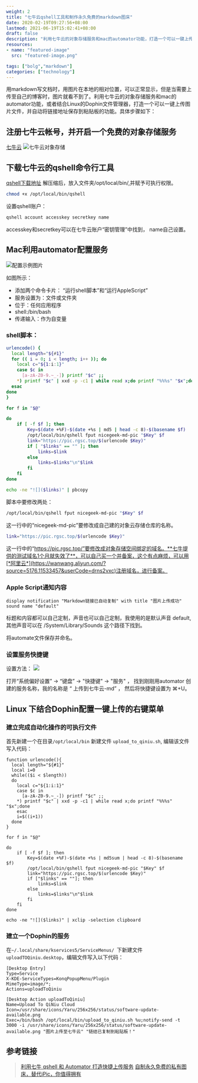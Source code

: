 ```yaml
---
weight: 2
title: "七牛云qshell工具和制作永久免费的markdown图床"
date: 2020-02-19T09:27:56+08:00
lastmod: 2021-06-19T15:02:41+08:00
draft: false
description: "利用七牛云的对象存储服务和mac的automator功能，打造一个可以一键上传图片文件，并自动将链接地址保存到粘贴板的功能。"
resources:
- name: "featured-image"
  src: "featured-image.png"

tags: ["bolg","markdown"]
categories: ["technology"]
---
```


用markdown写文档时，用图片在本地的相对位置，可以正常显示，但是当需要上传至自己的博客时，图片就看不到了。利用七牛云的对象存储服务和mac的automator功能，或者结合Linux的Dophin文件管理器，打造一个可以一键上传图片文件，并自动将链接地址保存到粘贴板的功能。具体步骤如下：

<!--more-->

## 注册七牛云帐号，并开启一个免费的对象存储服务
[七牛云](https://portal.qiniu.com/signup?code=1h5qh8sbdbpzm)
![七牛云对象存储](https://pic.rgsc.top/2020-12-04-62b8cb8d-Jietu20201204-093200.png)

## 下载七牛云的qshell命令行工具
[qshell下载地址](https://developer.qiniu.com/kodo/tools/1302/qshell#4)
解压缩后，放入文件夹/opt/local/bin/,并赋予可执行权限。

```bash
chmod +x /opt/local/bin/qshell
```
设置qshell账户：
```bash
qshell account accesskey secretkey name
```
accesskey和secretkey可以在七牛云账户“密钥管理”中找到， name自己设置。



## Mac利用automator配置服务

![配置示例图片](https://pic.rgsc.top/2020-12-04-bef87e47-%3aUsers%3asat%3aPictures%3aclip%3aJietu20201204-093958.png)

如图所示：

- 添加两个命令卡片： “运行shell脚本”和“运行AppleScript”
- 服务设置为：文件或文件夹
- 位于：任何应用程序
- shell:/bin/bash
- 传递输入：作为自变量

### shell脚本：
```bash
urlencode() {
  local length="${#1}"
  for (( i = 0; i < length; i++ )); do
    local c="${1:i:1}"
    case $c in
      [a-zA-Z0-9.~_-]) printf "$c" ;;
    *) printf "$c" | xxd -p -c1 | while read x;do printf "%%%s" "$x";done
  esac
done
}

for f in "$@"

do
    if [ -f $f ]; then
        Key=$(date +%F)-$(date +%s | md5 | head -c 8)-$(basename $f)
        /opt/local/bin/qshell fput nicegeek-md-pic "$Key" $f
        link="https://pic.rgsc.top/$(urlencode $Key)"
        if [ "$links" == "" ]; then
            links=$link
        else
            links=$links"\n"$link
        fi
    fi
done

echo -ne "![]($links)" | pbcopy
```

脚本中要修改两处：
```bash
/opt/local/bin/qshell fput nicegeek-md-pic "$Key" $f
```
这一行中的“nicegeek-md-pic”要修改成自己建的对象云存储仓库的名称。

```bash
link="https://pic.rgsc.top/$(urlencode $Key)"
```
这一行中的“https://pic.rgsc.top/”要修改成对象存储空间绑定的域名。**七牛提供的测试域名1个月就失效了**，可以自己买一个并备案，这个有点麻烦，可以用[*阿里云*](https://wanwang.aliyun.com/?source=5176.11533457&userCode=drns2vxc)注册域名，进行备案。

### Apple Script通知内容
```
display notification "Markdown链接已自动复制" with title "图片上传成功" sound name "default"
```
标题和内容都可以自己定制，声音也可以自己定制，我使用的是默认声音 default, 其他声音可以在 /System/Library/Sounds 这个路径下找到。

将automate文件保存并命名。

### 设置服务快捷键

设置方法：
![](https://pic.rgsc.top/2020-12-04-3030f9e2-Jietu20201204-100232.png)

打开“系统偏好设置” -> “键盘” -> "快捷键" -> "服务" ， 找到刚刚用automator 创建的服务名称，我的名称是 “ 上传到七牛云-md” ， 然后将快捷键设置为 ⌘+U。

## Linux 下结合Dophin配置一键上传的右键菜单
### 建立完成自动化操作的可执行文件
首先新建一个在目录`/opt/local/bin` 新建文件 `upload_to_qiniu.sh`, 编辑该文件写入代码：
```
function urlencode(){
  local length="${#1}"
  local i=0
  while(($i < $length))
  do
    local c="${1:i:1}"
    case $c in
      [a-zA-Z0-9.~_-]) printf "$c" ;;
    *) printf "$c" | xxd -p -c1 | while read x;do printf "%%%s" "$x";done
    esac
    i=$((i+1))
  done
}

for f in "$@"

do
    if [ -f $f ]; then
        Key=$(date +%F)-$(date +%s | md5sum | head -c 8)-$(basename $f)
        /opt/local/bin/qshell fput nicegeek-md-pic "$Key" $f
        link="https://pic.rgsc.top/$(urlencode $Key)"
        if ["$links" == ""]; then
            links=$link
        else
            links=$links"\n"$link
        fi
    fi
done

echo -ne "![]($links)" | xclip -selection clipboard
```


### 建立一个Dophin的服务
在`~/.local/share/kservices5/ServiceMenus/ `下新建文件`uploadTOQiniu.desktop`，编辑文件写入以下代码：

```
[Desktop Entry]
Type=Service
X-KDE-ServiceTypes=KonqPopupMenu/Plugin
MimeType=image/*;
Actions=uploadToQiniu

[Desktop Action uploadToQiniu]
Name=Upload To QiNiu Cloud
Icon=/usr/share/icons/Yaru/256x256/status/software-update-available.png
Exec=/bin/bash /opt/local/bin/upload_to_qiniu.sh %u;notify-send -t 3000 -i /usr/share/icons/Yaru/256x256/status/software-update-available.png "图片上传至七牛云" "链结已复制到粘贴板！"
```
## 参考链接
> [利用七牛 qshell 和 Automator 打造快捷上传服务](https://segmentfault.com/a/1190000012625867)
> [自制永久免费的私有图床，替代iPic，你值得拥有](https://www.jianshu.com/p/9572203b6840)